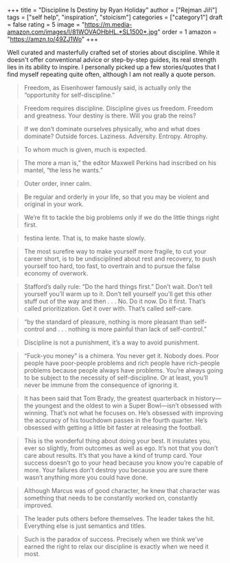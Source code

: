 +++
title = "Discipline Is Destiny by Ryan Holiday"
author = \["Rejman Jiří"\]
tags = \["self help", "inspiration", "stoicism"\]
categories = \["category1"\]
draft = false
rating = 5
image = "https://m.media-amazon.com/images/I/81WOVAOHbHL.*SL1500*.jpg"
order = 1
amazon = "https://amzn.to/49ZJ1Wo"
+++

Well curated and masterfully crafted set of stories about discipline. While it doesn't offer conventional advice or step-by-step guides, its real strength lies in its ability to inspire. I personally picked up a few stories/quotes that I find myself repeating quite often, although I am not really a quote person.

<!--more-->

 > 
 > Freedom, as Eisenhower famously said, is actually only the “opportunity for self-discipline.”

 > 
 > Freedom requires discipline. Discipline gives us freedom. Freedom and greatness. Your destiny is there. Will you grab the reins?

 > 
 > If we don’t dominate ourselves physically, who and what does dominate? Outside forces. Laziness. Adversity. Entropy. Atrophy.

 > 
 > To whom much is given, much is expected.

 > 
 > The more a man is,” the editor Maxwell Perkins had inscribed on his mantel, “the less he wants.”

 > 
 > Outer order, inner calm.

 > 
 > Be regular and orderly in your life, so that you may be violent and original in your work.

 > 
 > We’re fit to tackle the big problems only if we do the little things right first.

 > 
 > festina lente. That is, to make haste slowly.

 > 
 > The most surefire way to make yourself more fragile, to cut your career short, is to be undisciplined about rest and recovery, to push yourself too hard, too fast, to overtrain and to pursue the false economy of overwork.

 > 
 > Stafford’s daily rule: “Do the hard things first.” Don’t wait. Don’t tell yourself you’ll warm up to it. Don’t tell yourself you’ll get this other stuff out of the way and then . . . No. Do it now. Do it first. That’s called prioritization. Get it over with. That’s called self-care.

 > 
 > “by the standard of pleasure, nothing is more pleasant than self-control and . . . nothing is more painful than lack of self-control.”

 > 
 > Discipline is not a punishment, it’s a way to avoid punishment.

 > 
 > “Fuck-you money” is a chimera. You never get it. Nobody does. Poor people have poor-people problems and rich people have rich-people problems because people always have problems. You’re always going to be subject to the necessity of self-discipline. Or at least, you’ll never be immune from the consequence of ignoring it.

 > 
 > It has been said that Tom Brady, the greatest quarterback in history—the youngest and the oldest to win a Super Bowl—isn’t obsessed with winning. That’s not what he focuses on. He’s obsessed with improving the accuracy of his touchdown passes in the fourth quarter. He’s obsessed with getting a little bit faster at releasing the football.

 > 
 > This is the wonderful thing about doing your best. It insulates you, ever so slightly, from outcomes as well as ego. It’s not that you don’t care about results. It’s that you have a kind of trump card. Your success doesn’t go to your head because you know you’re capable of more. Your failures don’t destroy you because you are sure there wasn’t anything more you could have done.

 > 
 > Although Marcus was of good character, he knew that character was something that needs to be constantly worked on, constantly improved.

 > 
 > The leader puts others before themselves. The leader takes the hit. Everything else is just semantics and titles.

 > 
 > Such is the paradox of success. Precisely when we think we’ve earned the right to relax our discipline is exactly when we need it most.
